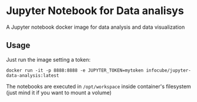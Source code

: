 # Jupyter Notebook for Data analisys
A Jupyter notebook docker image for data analysis and data visualization

## Usage
Just run the image setting a token:

```
docker run -it -p 8888:8888 -e JUPYTER_TOKEN=mytoken infocube/jupyter-data-analysis:latest
```

The notebooks are executed in `/opt/workspace` inside container's filesystem (just mind it if you want to mount a volume)
